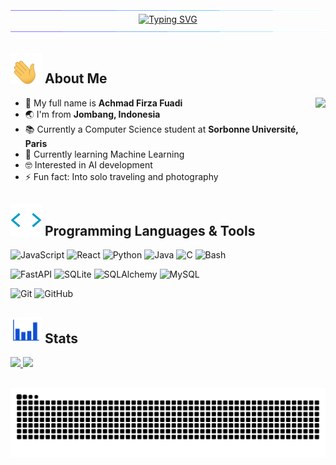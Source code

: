 <img src="./assets/separator.gif">
<div align="center">
  <a href="https://git.io/typing-svg"><img src="https://readme-typing-svg.herokuapp.com?font=Pixelify+Sans&size=48&duration=3000&pause=1000&color=176CF7&center=true&vCenter=true&width=700&height=75&lines=%3C+Hello%2C+World!+%2F%3E;I'm+Firza+Fuad;Welcome+to+my+profile+!" alt="Typing SVG" /></a>
</div>

<img src="./assets/separator.gif">
<br>

## <img src="./assets/waving-hand.gif" width="50px"> About Me
- 🪪 My full name is **Achmad Firza Fuadi**
  <img align="right" height="150" src="https://media3.giphy.com/media/v1.Y2lkPTc5MGI3NjExem53MWdiMzB5czl4YmE3Y2ttNmhta29lMG1ib2s1MTAxYnMxaXVwciZlcD12MV9pbnRlcm5hbF9naWZfYnlfaWQmY3Q9Zw/pALw8LdftuqAw/giphy.gif"  />
- 🌏 I'm from **Jombang, Indonesia**
- 📚 Currently a Computer Science student at **Sorbonne Université, Paris**
- 🌱 Currently learning Machine Learning
- 🤓 Interested in AI development
- ⚡️ Fun fact: Into solo traveling and photography

## <img src="./assets/code.gif" width="50px"> Programming Languages & Tools
![JavaScript](https://img.shields.io/badge/JavaScript-F0DB4F?logo=javascript&logoColor=black&style=for-the-badge) 
![React](https://img.shields.io/badge/React-black?logo=react&style=for-the-badge) 
![Python](https://img.shields.io/badge/Python-FFD43B?logo=python&logoColor=auto&style=for-the-badge) 
![Java](https://img.shields.io/badge/Java-F89820?logo=java&logoColor=black&style=for-the-badge) 
![C](https://img.shields.io/badge/C-283593?logo=c&logoColor=white&style=for-the-badge) 
![Bash](https://img.shields.io/badge/Bash-4EAA25?logo=gnubash&logoColor=black&style=for-the-badge) 

![FastAPI](https://img.shields.io/badge/FastAPI-009688?logo=fastapi&logoColor=black&style=for-the-badge) 
![SQLite](https://img.shields.io/badge/SQLite-003B57?logo=sqlite&logoColor=auto&style=for-the-badge) 
![SQLAlchemy](https://img.shields.io/badge/SQLAlchemy-D71F00?logo=sqlalchemy&logoColor=black&style=for-the-badge) 
![MySQL](https://img.shields.io/badge/MySQL-4479A1?logo=mysql&logoColor=white&style=for-the-badge) 

![Git](https://img.shields.io/badge/Git-F05032?logo=git&logoColor=white&style=for-the-badge) 
![GitHub](https://img.shields.io/badge/GitHub-181717?logo=github&logoColor=auto&style=for-the-badge) 

## <img src="./assets/stats.gif" width="50px"> Stats
<p align="left">
  <a href="https://github.com/firzafuad">
    <img height="180em" src="https://github-readme-stats-eight-theta.vercel.app/api?username=firzafuad&show_icons=true&theme=algolia&include_all_commits=true&count_private=true"/>
    <img height="180em" src="https://github-readme-stats-eight-theta.vercel.app/api/top-langs/?username=firzafuad&layout=compact&theme=algolia"/>
  </a>
</p>

<br clear="both">
<img src="https://raw.githubusercontent.com/firzafuad/firzafuad/output/snake.svg" alt="Snake animation" />
